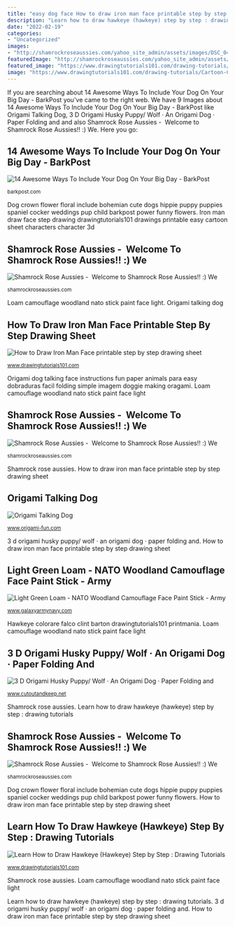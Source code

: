 ```yaml
---
title: "easy dog face How to draw iron man face printable step by step drawing sheet"
description: "Learn how to draw hawkeye (hawkeye) step by step : drawing tutorials"
date: "2022-02-19"
categories:
- "Uncategorized"
images:
- "http://shamrockroseaussies.com/yahoo_site_admin/assets/images/DSC_0434.95233733_std.jpg"
featuredImage: "http://shamrockroseaussies.com/yahoo_site_admin/assets/images/DSC_0434.95233733_std.jpg"
featured_image: "https://www.drawingtutorials101.com/drawing-tutorials/Cartoon-Characters/Hawkeye/hawkeye/how-to-draw-Hawkeye-step-14.png"
image: "https://www.drawingtutorials101.com/drawing-tutorials/Cartoon-Characters/Hawkeye/hawkeye/how-to-draw-Hawkeye-step-14.png"
---
```


If you are searching about 14 Awesome Ways To Include Your Dog On Your Big Day - BarkPost you've came to the right web. We have 9 Images about 14 Awesome Ways To Include Your Dog On Your Big Day - BarkPost like Origami Talking Dog, 3 D Origami Husky Puppy/ Wolf · An Origami Dog · Paper Folding and and also Shamrock Rose Aussies - ﻿﻿﻿ Welcome to Shamrock Rose Aussies!! :) We. Here you go:

## 14 Awesome Ways To Include Your Dog On Your Big Day - BarkPost

![14 Awesome Ways To Include Your Dog On Your Big Day - BarkPost](http://barkpost.com/wp-content/uploads/2015/04/Bohemian-Floral-Crown.jpg "14 awesome ways to include your dog on your big day")

<small>barkpost.com</small>

Dog crown flower floral include bohemian cute dogs hippie puppy puppies spaniel cocker weddings pup child barkpost power funny flowers. Iron man draw face step drawing drawingtutorials101 drawings printable easy cartoon sheet characters character 3d

## Shamrock Rose Aussies - ﻿﻿﻿ Welcome To Shamrock Rose Aussies!! :) We

![Shamrock Rose Aussies - ﻿﻿﻿ Welcome to Shamrock Rose Aussies!! :) We](http://shamrockroseaussies.com/yahoo_site_admin/assets/images/DSC_0434.95233733_std.jpg "Light green loam")

<small>shamrockroseaussies.com</small>

Loam camouflage woodland nato stick paint face light. Origami talking dog

## How To Draw Iron Man Face Printable Step By Step Drawing Sheet

![How to Draw Iron Man Face printable step by step drawing sheet](https://www.drawingtutorials101.com/drawing-tutorials/Cartoon-Characters/Iron-Man/iron-man-face/How-to-Draw-Iron-Man-Face-step-by-step.png "Iron man draw face step drawing drawingtutorials101 drawings printable easy cartoon sheet characters character 3d")

<small>www.drawingtutorials101.com</small>

Origami dog talking face instructions fun paper animals para easy dobraduras facil folding simple imagem doggie making oragami. Loam camouflage woodland nato stick paint face light

## Shamrock Rose Aussies - ﻿﻿﻿ Welcome To Shamrock Rose Aussies!! :) We

![Shamrock Rose Aussies - ﻿﻿﻿ Welcome to Shamrock Rose Aussies!! :) We](http://shamrockroseaussies.com/yahoo_site_admin/assets/images/DSC_0363.7604036_std.JPG "Shamrock rose aussies")

<small>shamrockroseaussies.com</small>

Shamrock rose aussies. How to draw iron man face printable step by step drawing sheet

## Origami Talking Dog

![Origami Talking Dog](http://www.origami-fun.com/images/TalkingDog_l.gif "14 awesome ways to include your dog on your big day")

<small>www.origami-fun.com</small>

3 d origami husky puppy/ wolf · an origami dog · paper folding and. How to draw iron man face printable step by step drawing sheet

## Light Green Loam - NATO Woodland Camouflage Face Paint Stick - Army

![Light Green Loam - NATO Woodland Camouflage Face Paint Stick - Army](https://cdn.shopify.com/s/files/1/1226/8728/products/full_2c928653-cfc0-42b1-8c79-d71b5492d18f_1024x1024.jpg?v=1512750043 "Light green loam")

<small>www.galaxyarmynavy.com</small>

Hawkeye colorare falco clint barton drawingtutorials101 printmania. Loam camouflage woodland nato stick paint face light

## 3 D Origami Husky Puppy/ Wolf · An Origami Dog · Paper Folding And

![3 D Origami Husky Puppy/ Wolf · An Origami Dog · Paper Folding and](https://images.coplusk.net/project_images/88798/image/full_IMG_0782_1303086631.jpg "3 d origami husky puppy/ wolf · an origami dog · paper folding and")

<small>www.cutoutandkeep.net</small>

Shamrock rose aussies. Learn how to draw hawkeye (hawkeye) step by step : drawing tutorials

## Shamrock Rose Aussies - ﻿﻿﻿ Welcome To Shamrock Rose Aussies!! :) We

![Shamrock Rose Aussies - ﻿﻿﻿ Welcome to Shamrock Rose Aussies!! :) We](http://shamrockroseaussies.com/yahoo_site_admin/assets/images/DSC_0349.95233123_std.jpg "14 awesome ways to include your dog on your big day")

<small>shamrockroseaussies.com</small>

Dog crown flower floral include bohemian cute dogs hippie puppy puppies spaniel cocker weddings pup child barkpost power funny flowers. How to draw iron man face printable step by step drawing sheet

## Learn How To Draw Hawkeye (Hawkeye) Step By Step : Drawing Tutorials

![Learn How to Draw Hawkeye (Hawkeye) Step by Step : Drawing Tutorials](https://www.drawingtutorials101.com/drawing-tutorials/Cartoon-Characters/Hawkeye/hawkeye/how-to-draw-Hawkeye-step-14.png "Shamrock rose aussies")

<small>www.drawingtutorials101.com</small>

Shamrock rose aussies. Loam camouflage woodland nato stick paint face light

Learn how to draw hawkeye (hawkeye) step by step : drawing tutorials. 3 d origami husky puppy/ wolf · an origami dog · paper folding and. How to draw iron man face printable step by step drawing sheet
